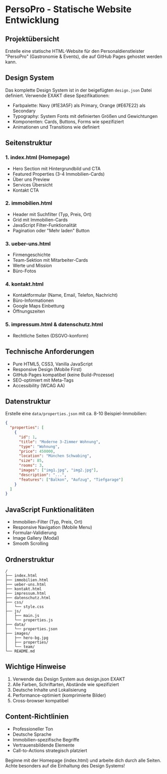 # PersoPro - Statische Website Entwicklung

## Projektübersicht
Erstelle eine statische HTML-Website für den Personaldienstleister "PersoPro" (Gastronomie & Events), die auf GitHub Pages gehostet werden kann.

## Design System
Das komplette Design System ist in der beigefügten `design.json` Datei definiert. Verwende EXAKT diese Spezifikationen:
- Farbpalette: Navy (#1E3A5F) als Primary, Orange (#E67E22) als Secondary
- Typography: System Fonts mit definierten Größen und Gewichtungen
- Komponenten: Cards, Buttons, Forms wie spezifiziert
- Animationen und Transitions wie definiert

## Seitenstruktur

### 1. index.html (Homepage)
- Hero Section mit Hintergrundbild und CTA
- Featured Properties (3-4 Immobilien-Cards)
- Über uns Preview
- Services Übersicht
- Kontakt CTA

### 2. immobilien.html
- Header mit Suchfilter (Typ, Preis, Ort)
- Grid mit Immobilien-Cards
- JavaScript Filter-Funktionalität
- Pagination oder "Mehr laden" Button

### 3. ueber-uns.html
- Firmengeschichte
- Team-Sektion mit Mitarbeiter-Cards
- Werte und Mission
- Büro-Fotos

### 4. kontakt.html
- Kontaktformular (Name, Email, Telefon, Nachricht)
- Büro-Informationen
- Google Maps Einbettung
- Öffnungszeiten

### 5. impressum.html & datenschutz.html
- Rechtliche Seiten (DSGVO-konform)

## Technische Anforderungen
- Pure HTML5, CSS3, Vanilla JavaScript
- Responsive Design (Mobile First)
- GitHub Pages kompatibel (keine Build-Prozesse)
- SEO-optimiert mit Meta-Tags
- Accessibility (WCAG AA)

## Datenstruktur
Erstelle eine `data/properties.json` mit ca. 8-10 Beispiel-Immobilien:
```json
{
  "properties": [
    {
      "id": 1,
      "title": "Moderne 3-Zimmer Wohnung",
      "type": "Wohnung",
      "price": 450000,
      "location": "München Schwabing",
      "size": 85,
      "rooms": 3,
      "images": ["img1.jpg", "img2.jpg"],
      "description": "...",
      "features": ["Balkon", "Aufzug", "Tiefgarage"]
    }
  ]
}
```

## JavaScript Funktionalitäten
- Immobilien-Filter (Typ, Preis, Ort)
- Responsive Navigation (Mobile Menu)
- Formular-Validierung
- Image Gallery (Modal)
- Smooth Scrolling

## Ordnerstruktur
```
/
├── index.html
├── immobilien.html
├── ueber-uns.html
├── kontakt.html
├── impressum.html
├── datenschutz.html
├── css/
│   └── style.css
├── js/
│   ├── main.js
│   └── properties.js
├── data/
│   └── properties.json
├── images/
│   ├── hero-bg.jpg
│   ├── properties/
│   └── team/
└── README.md
```

## Wichtige Hinweise
1. Verwende das Design System aus design.json EXAKT
2. Alle Farben, Schriftarten, Abstände wie spezifiziert
3. Deutsche Inhalte und Lokalisierung
4. Performance-optimiert (komprimierte Bilder)
5. Cross-browser kompatibel

## Content-Richtlinien
- Professioneller Ton
- Deutsche Sprache
- Immobilien-spezifische Begriffe
- Vertrauensbildende Elemente
- Call-to-Actions strategisch platziert

Beginne mit der Homepage (index.html) und arbeite dich durch alle Seiten. Achte besonders auf die Einhaltung des Design Systems!